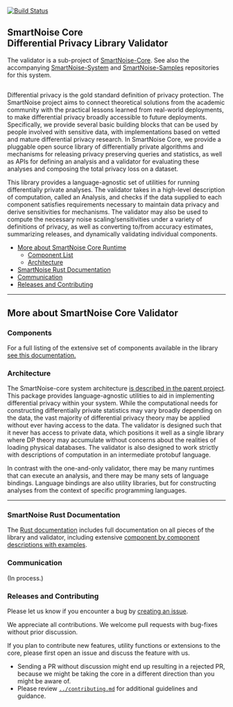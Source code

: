 [![Build Status](https://travis-ci.org/opendifferentialprivacy/smartnoise-core.svg?branch=develop)](https://travis-ci.org/opendifferentialprivacy/smartnoise-core)

## SmartNoise Core <br/> Differential Privacy Library Validator <br/>

The validator is a sub-project of [SmartNoise-Core](https://github.com/opendifferentialprivacy/smartnoise-core).
See also the accompanying [SmartNoise-System](https://github.com/opendifferentialprivacy/smartnoise-system) and [SmartNoise-Samples](https://github.com/opendifferentialprivacy/smartnoise-samples) repositories for this system.

##

Differential privacy is the gold standard definition of privacy protection. The SmartNoise project aims to connect theoretical solutions from the academic community with the practical lessons learned from real-world deployments, to make differential privacy broadly accessible to future deployments. Specifically, we provide several basic building blocks that can be used by people involved with sensitive data, with implementations based on vetted and mature differential privacy research. In SmartNoise Core, we provide a pluggable open source library of differentially private algorithms and mechanisms for releasing privacy preserving queries and statistics, as well as APIs for defining an analysis and a validator for evaluating these analyses and composing the total privacy loss on a dataset. 

This library provides a language-agnostic set of utilities for running differentially private analyses. The validator takes in a high-level description of computation, called an Analysis, and checks if the data supplied to each component satisfies requirements necessary to maintain data privacy and derive sensitivities for mechanisms. The validator may also be used to compute the necessary noise scaling/sensitivities under a variety of definitions of privacy, as well as converting to/from accuracy estimates, summarizing releases, and dynamically validating individual components. 

- [More about SmartNoise Core Runtime](#more-about-smartnoise-core-validator)
  - [Component List](#components)
  - [Architecture](#architecture)
- [SmartNoise Rust Documentation](#smartnoise-rust-documentation)
- [Communication](#communication)
- [Releases and Contributing](#releases-and-contributing)

---

## More about SmartNoise Core Validator

### Components

For a full listing of the extensive set of components available in the library [see this documentation.](https://opendifferentialprivacy.github.io/smartnoise-core/doc/smartnoise_validator/docs/components/index.html)

### Architecture

The SmartNoise-core system architecture [is described in the parent project](https://github.com/opendifferentialprivacy/smartnoise-core#Architecture).
This package provides language-agnostic utilities to aid in implementing differential privacy within your system.
While the computational needs for constructing differentially private statistics may vary broadly depending on the data, the vast majority of differential privacy theory may be applied without ever having access to the data.
The validator is designed such that it never has access to private data, which positions it well as a single library where DP theory may accumulate without concerns about the realities of loading physical databases.
The validator is also designed to work strictly with descriptions of computation in an intermediate protobuf language.

In contrast with the one-and-only validator, there may be many runtimes that can execute an analysis, and there may be many sets of language bindings.
Language bindings are also utility libraries, but for constructing analyses from the context of specific programming languages.

---

### SmartNoise Rust Documentation

The [Rust documentation](https://opendifferentialprivacy.github.io/smartnoise-core/) includes full documentation on all pieces of the library and validator, including extensive [component by component descriptions with examples](https://opendifferentialprivacy.github.io/smartnoise-core/doc/smartnoise_runtime/components/index.html).

### Communication

(In process.)

### Releases and Contributing

Please let us know if you encounter a bug by [creating an issue](https://github.com/opendifferentialprivacy/smartnoise-core/issues).

We appreciate all contributions. We welcome pull requests with bug-fixes without prior discussion.

If you plan to contribute new features, utility functions or extensions to the core, please first open an issue and discuss the feature with us.
  - Sending a PR without discussion might end up resulting in a rejected PR, because we might be taking the core in a different direction than you might be aware of.
  - Please review [`../contributing.md`](../contributing.md) for additional guidelines and guidance.
